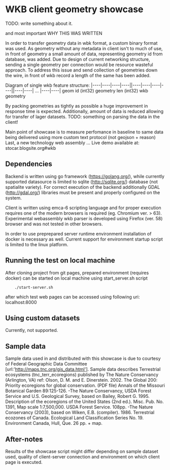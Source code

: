 WKB client geometry showcase
============================


TODO: write something about it.

and most important WHY THIS WAS WRITTEN



In order to transfer geometry data in wbk format, a custom binary format was used. As geometry without any metadata in client isn't to much of use, in front of geometry a small amount of data, representing geometry id from database, was added. Due to design of current networking structure, sending a single geometry per connection would be resource wasteful approach. To address this issue and send collection of geometries down the wire, in front of wkb record a length of the same has been added.

Diagram of single wkb feature structure:
|----|----|----|----||----|----|----|----||----|----| ... |----|----|
  geom id (int32)     geometry len (int32)        wkb geometry



By packing geometries as tightly as possible a huge improvement in response time is expected. Additionally, amount of data is reduced allowing for transfer of lager datasets.
TODO: something on parsing the data in the client!

Main point of showcase is to measure perfomance in baseline to same data being delivered using more custom text protocol (not geojson + reason)
Last, a new technology web assembly ...
Live demo available at: stocar.blogsite.org#wkb



Dependencies
------------

Backend is written using go framework (https://golang.org/), while currently supported datasource is limited to sqlite (http://sqlite.org/) database (not spatialite variety). For correct execution of the backend additionally GDAL (http://gdal.org/) libraries must be present and properly configured on the system.

Client is written using emca-6 scripting language and for proper execution requires one of the modern browsers is required (eg. Chromium ver. > 63). Experimental webassembly wkb parser is developed using Firefox (ver. 58) browser and was not tested in other browsers.

In order to use preprepared server runtime environment installation of docker is necessary as well. Current support for environment startup script is limited to the linux platform.


Running the test on local machine
---------------------------------

After cloning project from git pages, prepared environment (requires docker) can be started on local machine using start_server.sh script

```code
    ./start-server.sh
```

after which test web pages can be accessed using following uri: localhost:8000


Using custom datasets
---------------------

Currently, not supported.


Sample data
-----------

Sample data used in and distributed with this showcase is due to courtesy of Federal Geographic Data Committee [url:'http://maps.tnc.org/gis_data.html']. 
Sample data describes Terrestrial ecosystems (tnc_terr_ecoregions) published by The Nature Conservancy (Arlington, VA)
ref: Olson, D. M. and E. Dinerstein. 2002. The Global 200: Priority ecoregions for global conservation. (PDF file) Annals of the Missouri Botanical Garden 89:125-126. -The Nature Conservancy, USDA Forest Service and U.S. Geological Survey, based on Bailey, Robert G. 1995. Description of the ecoregions of the United States (2nd ed.). Misc. Pub. No. 1391, Map scale 1:7,500,000. USDA Forest Service. 108pp. -The Nature Conservancy (2003), based on Wiken, E.B. (compiler). 1986. Terrestrial ecozones of Canada. Ecological Land Classification Series No. 19. Environment Canada, Hull, Que. 26 pp. + map.


After-notes
-----------

Results of the showcase script might differ depending on sample dataset used, quality of client-server connection and environment on which client page is executed.